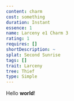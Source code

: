 ```yaml
---
content: charm
cost: something
duration: Instant
essence: 1
name: Larceny e1 Charm 3
rating: 1
requires: []
shortDescription: ~
splat: Second Sunrise
tags: []
trait: Larceny
tree: Thief
type: Simple
---
```


Hello **world**!
